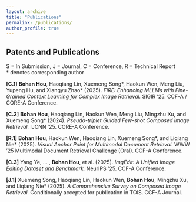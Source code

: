 ```yaml
---
layout: archive
title: "Publications"
permalink: /publications/
author_profile: true
---
```


## Patents and Publications
S = In Submission, J = Journal, C = Conference, R = Technical Report  
\* denotes corresponding author

**[C.1]** **Bohan Hou**, Haoqiang Lin, Xuemeng Song\*, Haokun Wen, Meng Liu, Yupeng Hu, and Xiangyu Zhao\* (2025). *FiRE: Enhancing MLLMs with Fine-Grained Context Learning for Complex Image Retrieval.* SIGIR ’25. CCF-A / CORE-A Conference.

**[C.2]** **Bohan Hou**, Haoqiang Lin, Haokun Wen, Meng Liu, Mingzhu Xu, and Xuemeng Song\* (2024). *Pseudo-triplet Guided Few-shot Composed Image Retrieval.* IJCNN ’25. CORE-A Conference.

**[R.1]** **Bohan Hou**, Haokun Wen, Haoqiang Lin, Xuemeng Song\*, and Liqiang Nie\* (2025). *Visual Anchor Point for Multimodal Document Retrieval.* WWW ’25 Multimodal Document Retrieval Challenge (Oral). CCF-A Conference.

**[C.3]** Yang Ye, … , **Bohan Hou**, et al. (2025). *ImgEdit: A Unified Image Editing Dataset and Benchmark.* NeurIPS ’25. CCF-A Conference.

**[J.1]** Xuemeng Song, Haoqiang Lin, Haokun Wen, **Bohan Hou**, Mingzhu Xu, and Liqiang Nie\* (2025). *A Comprehensive Survey on Composed Image Retrieval.* Conditionally accepted for publication in TOIS. CCF-A Journal.

